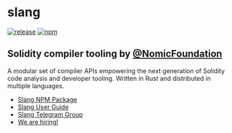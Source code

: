 # slang

<!-- _PRODUCT_README_ (keep in sync) -->

[![release](https://img.shields.io/github/v/tag/NomicFoundation/slang?label=GitHub%20Release&logo=github&sort=semver&logoColor=white)](https://github.com/NomicFoundation/slang/releases)
[![npm](https://img.shields.io/npm/v/@nomicfoundation/slang?label=NPM%20Package&logo=npm&logoColor=white)](https://www.npmjs.com/package/@nomicfoundation/slang)

<!--
  __SLANG_CARGO_PUBLISH_TEMPORARILY_DISABLED__ (keep in sync)
  [![crate](https://img.shields.io/crates/v/slang_solidity?label=Rust%20Crate&logo=rust&logoColor=white)](https://crates.io/crates/slang_solidity)
-->

## Solidity compiler tooling by [@NomicFoundation](https://github.com/NomicFoundation)

A modular set of compiler APIs empowering the next generation of Solidity code analysis and developer tooling.
Written in Rust and distributed in multiple languages.

- [Slang NPM Package](https://www.npmjs.com/package/@nomicfoundation/slang/)
- [Slang User Guide](https://nomicfoundation.github.io/slang/latest/user-guide/)
- [Slang Telegram Group](https://t.me/+pxApdT-Ssn5hMTFh)
- [We are hiring!](https://nomic.foundation/jobs)
